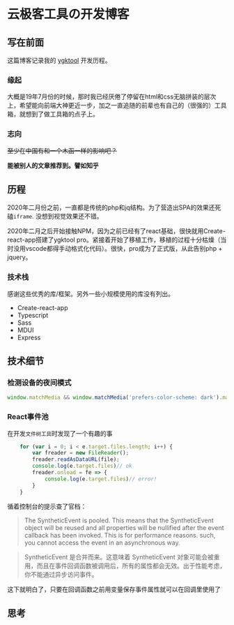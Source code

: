 # 云极客工具の开发博客

## 写在前面

这篇博客记录我的 [ygktool](https://www.ygktool.cn) 开发历程。

### 缘起

大概是19年7月份的时候，那时我已经厌倦了停留在html和css无脑拼装的层次上，希望能向前端大神更近一步，加之一直追随的前辈也有自己的（很强的）工具箱，就想到了做工具箱的点子上。

### 志向
<S>至少在中国有和一个木函一样的影响吧？</s>

**能被别人的文章推荐到。譬如知乎**

## 历程
2020年二月份之前，一直都是传统的php和jq结构。为了营造出SPA的效果还死磕`iframe`. 没想到视觉效果还不错。

2020年二月之后开始接触NPM，因为之前已经有了react基础，很快就用Create-react-app搭建了ygktool pro。紧接着开始了移植工作，移植的过程十分枯燥（当时没用vscode都得手动格式化代码）。很快，pro成为了正式版，从此告别php + jquery。


### 技术栈
感谢这些优秀的库/框架。另外一些小规模使用的库没有列出。
* Create-react-app
* Typescript
* Sass
* MDUI
* Express

## 技术细节

### 检测设备的夜间模式
```js
window.matchMedia && window.matchMedia('prefers-color-scheme: dark').matches
```

### React事件池
在开发`文件树工具`时发现了一个有趣的事
```js
    for (var i = 0; i < e.target.files.length; i++) {
        var freader = new FileReader();
        freader.readAsDataURL(file);
        console.log(e.target.files)// ok
        freader.onload = fe => {
            console.log(e.target.files)// error!
        }
    }
```
循着控制台的提示查了官档：
> The SyntheticEvent is pooled. This means that the  SyntheticEvent object will be reused and all  properties will be nullified after the event callback has been invoked. This is for performance reasons. such, you cannot access the event in an asynchronous way.

> SyntheticEvent 是合并而来。这意味着 SyntheticEvent 对象可能会被重用，而且在事件回调函数被调用后，所有的属性都会无效。出于性能考虑，你不能通过异步访问事件。

这下就明白了，只要在回调函数之前用变量保存事件属性就可以在回调里使用了

## 思考